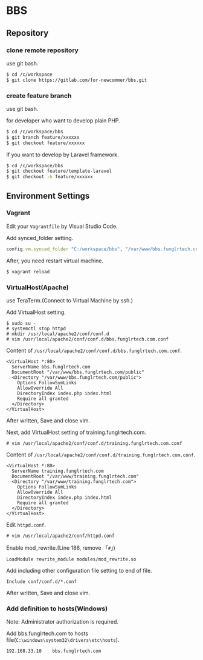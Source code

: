 # BBS

## Repository

### clone remote repository

use git bash.

```bash
$ cd /c/workspace
$ git clone https://gitlab.com/for-newcommer/bbs.git
```

### create feature branch

use git bash.

for developer who want to develop plain PHP.

```bash
$ cd /c/workspace/bbs
$ git branch feature/xxxxxx
$ git checkout feature/xxxxxx
```

If you want to develop by Laravel framework.

```bash
$ cd /c/workspace/bbs
$ git checkout feature/template-laravel
$ git checkout -b feature/xxxxxx
```

## Environment Settings

### Vagrant

Edit your `Vagrantfile` by Visual Studio Code.

Add synced_folder setting.

```ruby
config.vm.synced_folder "C:/workspace/bbs", "/var/www/bbs.funglrtech.com"
```

After, you need restart virtual machine.

```bash
$ vagrant reload
```

### VirtualHost(Apache)

use TeraTerm.(Connect to Virtual Machine by ssh.)

Add VirtualHost setting.

```shell
$ sudo su -
# systemctl stop httpd
# mkdir /usr/local/apache2/conf/conf.d
# vim /usr/local/apache2/conf/conf.d/bbs.funglrtech.com.conf
```

Content of `/usr/local/apache2/conf/conf.d/bbs.funglrtech.com.conf`.

```
<VirtualHost *:80>
  ServerName bbs.funglrtech.com
  DocumentRoot "/var/www/bbs.funglrtech.com/public"
  <Directory "/var/www/bbs.funglrtech.com/public">
    Options FollowSymLinks
    AllowOverride All
    DirectoryIndex index.php index.html
    Require all granted
  </Directory>
</VirtualHost>
```

After written, Save and close vim.

Next, add VirtualHost setting of training.funglrtech.com.

```shell
# vim /usr/local/apache2/conf/conf.d/training.funglrtech.com.conf
```

Content of `/usr/local/apache2/conf/conf.d/training.funglrtech.com.conf`.

```
<VirtualHost *:80>
  ServerName training.funglrtech.com
  DocumentRoot "/var/www/training.funglrtech.com"
  <Directory "/var/www/training.funglrtech.com">
    Options FollowSymLinks
    AllowOverride All
    DirectoryIndex index.php index.html
    Require all granted
  </Directory>
</VirtualHost>
```

Edit `httpd.conf`.

```shell
# vim /usr/local/apache2/conf/httpd.conf
```

Enable mod_rewrite.(Line 186, remove 「`#`」)

```
LoadModule rewrite_module modules/mod_rewrite.so
```

Add including other configuration file setting to end of file.

```
Include conf/conf.d/*.conf
```

After written, Save and close vim.

### Add definition to hosts(Windows)

Note: Administrator authorization is required.

Add bbs.funglrtech.com to hosts file(`C:\windows\system32\drivers\etc\hosts`).

```
192.168.33.10    bbs.funglrtech.com
```
